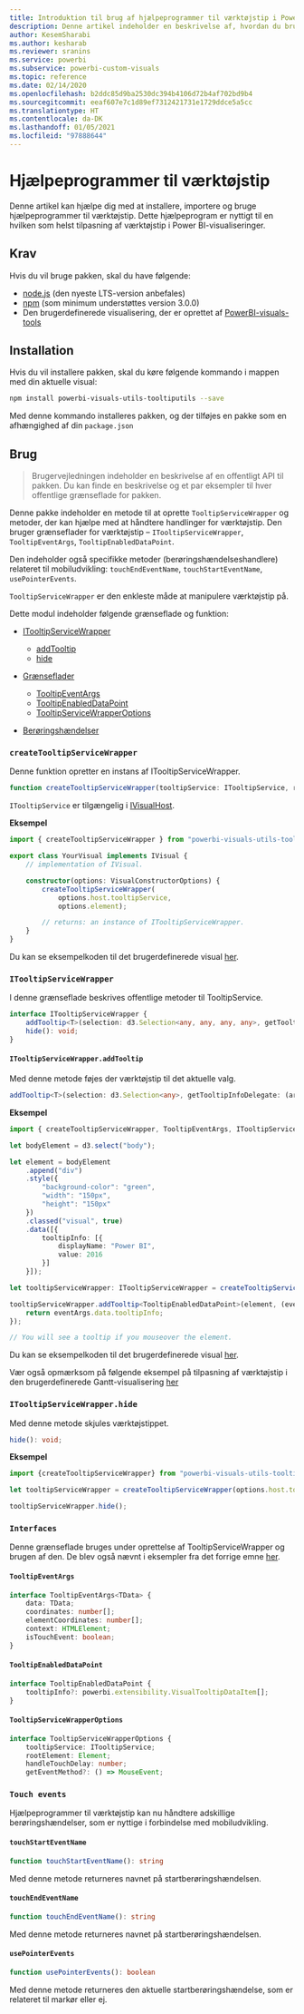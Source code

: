 ```yaml
---
title: Introduktion til brug af hjælpeprogrammer til værktøjstip i Power BI-visualiseringer i en integreret Power BI-analyse for at få bedre integreret BI-indsigt
description: Denne artikel indeholder en beskrivelse af, hvordan du bruger hjælpeprogrammer til værktøjstip til at forenkle tilpasningen af værktøjstip for Power BI-visualiseringer. Aktivér bedre integreret BI-indsigt ved hjælp af Power BI-integreret analyse.
author: KesemSharabi
ms.author: kesharab
ms.reviewer: sranins
ms.service: powerbi
ms.subservice: powerbi-custom-visuals
ms.topic: reference
ms.date: 02/14/2020
ms.openlocfilehash: b2ddc85d9ba2530dc394b4106d72b4af702bd9b4
ms.sourcegitcommit: eeaf607e7c1d89ef7312421731e1729ddce5a5cc
ms.translationtype: HT
ms.contentlocale: da-DK
ms.lasthandoff: 01/05/2021
ms.locfileid: "97888644"
---
```

# <a name="tooltip-utils"></a>Hjælpeprogrammer til værktøjstip
Denne artikel kan hjælpe dig med at installere, importere og bruge hjælpeprogrammer til værktøjstip. Dette hjælpeprogram er nyttigt til en hvilken som helst tilpasning af værktøjstip i Power BI-visualiseringer.

## <a name="requirements"></a>Krav
Hvis du vil bruge pakken, skal du have følgende:
* [node.js](https://nodejs.org) (den nyeste LTS-version anbefales)
* [npm](https://www.npmjs.com/) (som minimum understøttes version 3.0.0)
* Den brugerdefinerede visualisering, der er oprettet af [PowerBI-visuals-tools](https://www.npmjs.com/package/powerbi-visuals-tools)

## <a name="installation"></a>Installation

Hvis du vil installere pakken, skal du køre følgende kommando i mappen med din aktuelle visual:

```bash
npm install powerbi-visuals-utils-tooltiputils --save
```
Med denne kommando installeres pakken, og der tilføjes en pakke som en afhængighed af din ```package.json```

## <a name="usage"></a>Brug

> Brugervejledningen indeholder en beskrivelse af en offentligt API til pakken. Du kan finde en beskrivelse og et par eksempler til hver offentlige grænseflade for pakken.

Denne pakke indeholder en metode til at oprette `TooltipServiceWrapper` og metoder, der kan hjælpe med at håndtere handlinger for værktøjstip. Den bruger grænseflader for værktøjstip – `ITooltipServiceWrapper`, `TooltipEventArgs`, `TooltipEnabledDataPoint`. 

Den indeholder også specifikke metoder (berøringshændelseshandlere) relateret til mobiludvikling: `touchEndEventName`, `touchStartEventName`, `usePointerEvents`.

`TooltipServiceWrapper` er den enkleste måde at manipulere værktøjstip på.

Dette modul indeholder følgende grænseflade og funktion:
* [ITooltipServiceWrapper](#itooltipservicewrapper)
  * [addTooltip](#itooltipservicewrapperaddtooltip)
  * [hide](#itooltipservicewrapperhide)

* [Grænseflader](#interfaces)
  * [TooltipEventArgs](#tooltipeventargs)
  * [TooltipEnabledDataPoint](#tooltipenableddatapoint)
  * [TooltipServiceWrapperOptions](#tooltipservicewrapperoptions)
* [Berøringshændelser](#touch-events)

### `createTooltipServiceWrapper`
Denne funktion opretter en instans af ITooltipServiceWrapper.

```typescript
function createTooltipServiceWrapper(tooltipService: ITooltipService, rootElement: Element, handleTouchDelay?: number,  getEventMethod?: () => MouseEvent): ITooltipServiceWrapper;
```

```ITooltipService``` er tilgængelig i [IVisualHost](https://github.com/microsoft/PowerBI-visuals-tools/blob/master/templates/visuals/.api/v2.6.0/PowerBI-visuals.d.ts#L1335).

**Eksempel**

```typescript
import { createTooltipServiceWrapper } from "powerbi-visuals-utils-tooltiputils";

export class YourVisual implements IVisual {
    // implementation of IVisual.

    constructor(options: VisualConstructorOptions) {
        createTooltipServiceWrapper(
            options.host.tooltipService,
            options.element);

        // returns: an instance of ITooltipServiceWrapper.
    }
}
```

Du kan se eksempelkoden til det brugerdefinerede visual [her](https://github.com/microsoft/powerbi-visuals-gantt/blob/master/src/gantt.ts#L391).

### `ITooltipServiceWrapper`
I denne grænseflade beskrives offentlige metoder til TooltipService.

```typescript
interface ITooltipServiceWrapper {
    addTooltip<T>(selection: d3.Selection<any, any, any, any>, getTooltipInfoDelegate: (args: TooltipEventArgs<T>) => powerbi.extensibility.VisualTooltipDataItem[], getDataPointIdentity?: (args: TooltipEventArgs<T>) => powerbi.visuals.ISelectionId, reloadTooltipDataOnMouseMove?: boolean): void;
    hide(): void;
}
```

#### `ITooltipServiceWrapper.addTooltip`

Med denne metode føjes der værktøjstip til det aktuelle valg.

```typescript
addTooltip<T>(selection: d3.Selection<any>, getTooltipInfoDelegate: (args: TooltipEventArgs<T>) => VisualTooltipDataItem[], getDataPointIdentity?: (args: TooltipEventArgs<T>) => ISelectionId, reloadTooltipDataOnMouseMove?: boolean): void;
```

**Eksempel**

```typescript
import { createTooltipServiceWrapper, TooltipEventArgs, ITooltipServiceWrapper, TooltipEnabledDataPoint } from "powerbi-visuals-utils-tooltiputils";

let bodyElement = d3.select("body");

let element = bodyElement
    .append("div")
    .style({
        "background-color": "green",
        "width": "150px",
        "height": "150px"
    })
    .classed("visual", true)
    .data([{
        tooltipInfo: [{
            displayName: "Power BI",
            value: 2016
        }]
    }]);

let tooltipServiceWrapper: ITooltipServiceWrapper = createTooltipServiceWrapper(tooltipService, bodyElement.get(0)); // tooltipService is from the IVisualHost.

tooltipServiceWrapper.addTooltip<TooltipEnabledDataPoint>(element, (eventArgs: TooltipEventArgs<TooltipEnabledDataPoint>) => {
    return eventArgs.data.tooltipInfo;
});

// You will see a tooltip if you mouseover the element.
```

Du kan se eksempelkoden til det brugerdefinerede visual [her](https://github.com/microsoft/powerbi-visuals-gantt/blob/master/src/gantt.ts#L2931).

Vær også opmærksom på følgende eksempel på tilpasning af værktøjstip i den brugerdefinerede Gantt-visualisering [her](https://github.com/microsoft/powerbi-visuals-gantt/blob/master/src/gantt.ts#L573-L648)

### `ITooltipServiceWrapper.hide`

Med denne metode skjules værktøjstippet.

```typescript
hide(): void;
```

**Eksempel**

```typescript
import {createTooltipServiceWrapper} from "powerbi-visuals-utils-tooltiputils";

let tooltipServiceWrapper = createTooltipServiceWrapper(options.host.tooltipService, options.element); // options are from the VisualConstructorOptions.

tooltipServiceWrapper.hide();
```
### `Interfaces`
Denne grænseflade bruges under oprettelse af TooltipServiceWrapper og brugen af den. De blev også nævnt i eksempler fra det forrige emne [her](#itooltipservicewrapperaddtooltip).

#### `TooltipEventArgs`
```typescript
interface TooltipEventArgs<TData> {
    data: TData;
    coordinates: number[];
    elementCoordinates: number[];
    context: HTMLElement;
    isTouchEvent: boolean;
}
```

#### `TooltipEnabledDataPoint`
```typescript
interface TooltipEnabledDataPoint {
    tooltipInfo?: powerbi.extensibility.VisualTooltipDataItem[];
}
```

#### `TooltipServiceWrapperOptions`
```typescript
interface TooltipServiceWrapperOptions {
    tooltipService: ITooltipService;
    rootElement: Element;
    handleTouchDelay: number;
    getEventMethod?: () => MouseEvent;
```

### `Touch events`

Hjælpeprogrammer til værktøjstip kan nu håndtere adskillige berøringshændelser, som er nyttige i forbindelse med mobiludvikling.

#### `touchStartEventName`
```typescript
function touchStartEventName(): string
```
Med denne metode returneres navnet på startberøringshændelsen.

#### `touchEndEventName`
```typescript
function touchEndEventName(): string
```
Med denne metode returneres navnet på startberøringshændelsen.

#### `usePointerEvents`
```typescript
function usePointerEvents(): boolean
```
Med denne metode returneres den aktuelle startberøringshændelse, som er relateret til markør eller ej.
